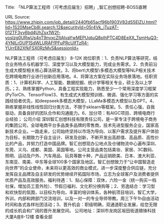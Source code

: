 Title: 「NLP算法工程师（可考虑应届生）招聘」_智汇创想招聘-BOSS直聘

URL Source: https://www.zhipin.com/job_detail/2440fb65acf96b1903V82dS5ElZU.html?lid=1S20MseCb8l.search.12&securityId=05r4Vk_jTuzAT-012TF3yv6bd4UhZsx1W2f-yosIzg0URwUs4nT9nyxcZltAlvaYwMEPUqtuQ8plhPTC4D8EeXX_TsmHuQ3-4YNILrDUP1SdWLURAFfPFuPRcUIfTzR4-YUrrE82XfkFSX0RzMvS&sessionId=

NLP算法工程师（可考虑应届生）
                            8-12K
岗位职责：1、负责NLP算法等研究，结合业务特点与机器学习、深度学习以及大模型能力，完成业务需求。2、负责前沿生成大模型相关核心算法研发。3、将bert\大模型\多模态大模型等NLP相关技术在跨境电商行业进行创新应用落地。4、将算法方案在实际业务场景落地。任职资质：1、计算机科学、人工智能、数据挖掘、统计学等相关专业，硕士及以上学历。；2、熟练掌握Python，具备工程实现能力，熟悉至少一个常用深度学习框架(PyTorCh、TensorFlow)3、有生成式大模型预训练、微调、强化学习等方面的实践经验者优先，如deepseek多模态大模型，LLaMa多模态大模型以及GPT。4、熟练掌握非线性线性回归分类方法，不限于sklearn等框架。5、责任心强，自我驱动，具备良好的团队合作和沟通能力。6、加分项：有AIGC项目、跨境电商行业经验；
公司介绍
                                        深圳智汇创想科技有限责任公司，是一家专注于跨境电子商务的集团公司，全球电商平台多品类多品牌的零售商，技术先进型服务企业，国家高新技术企业。一路走来，公司始终坚持以市场为导向、以客户需求及提升客户体验为目标，长期致力于自主设计、研发及创新，不断开发出高颜值、高品质、高性价比的产品，并努力打造中国品牌。智汇创想现办公地点及仓储物流中心遍布深圳、东莞、义乌、成都、美国、英国等地。公司主营品类包括美妆、家居、3C数码、照明、运动及户外、汽车用品、玩具等数十种，产品远销欧美、日本、澳大利亚、东南亚、南美、中东等全球100多个国家及地区。智汇创想致力于“让中国智造走向世界”的企业使命，未来将以更高效的商业模式，进一步深度整合供应链，充分发挥自主品牌及自主研发的优势继续开拓国际市场，立志为全球客户及消费者提供优质产品及高效服务。福利待遇：1、贴心保障：双休，六险一金（统一购买一档社保，增加员工意外险）、节假日福利、文化积分换购等；2、劳逸结合：学习型和欢快型的氛围，以目标为导向，丰富的培训体系，各种航项目培训，智汇大学，外训，内部和跨部门交流培训，以及一对一的专业导师带教。周三下午1h自由活动时间和各式各样社团活动；3、晋升机会：职级明确，双通道职业发展，给您无限的成长机会和广阔的晋升发展空间。       公司地址：深圳市龙岗区坂田街道赣锋科技大厦A座8-12楼
                                        查看全部